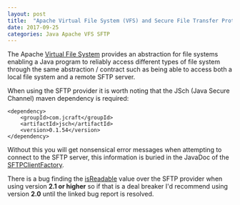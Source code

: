 ```yaml
---
layout: post
title:  "Apache Virtual File System (VFS) and Secure File Transfer Protocol (SFTP)"
date: 2017-09-25
categories: Java Apache VFS SFTP
---
```


The Apache [Virtual File System](#VFS) provides an abstraction for file systems enabling a Java program to reliably access different types of file system through the same abstraction / contract such as being able to access both a local file system and a remote SFTP server.  

When using the SFTP provider it is worth noting that the JSch (Java Secure Channel) maven dependency is required:

```
<dependency>
    <groupId>com.jcraft</groupId>
    <artifactId>jsch</artifactId>
    <version>0.1.54</version>
</dependency>

``` 
Without this you will get nonsensical error messages when attempting to connect to the SFTP server, this information is buried in the JavaDoc of the [SFTPClientFactory](#SFTPClientFactory).  

There is a bug finding the [isReadable](#isReadable) value over the SFTP provider when using version **2.1 or higher** so if that is a deal breaker I'd recommend using version **2.0** until the linked bug report is resolved.

[VFS]:	https://commons.apache.org/proper/commons-vfs/
[SFTPClientFactory]:		https://commons.apache.org/proper/commons-vfs/apidocs/org/apache/commons/vfs2/provider/sftp/SftpClientFactory.html
[isReadble]: https://issues.apache.org/jira/browse/VFS-617